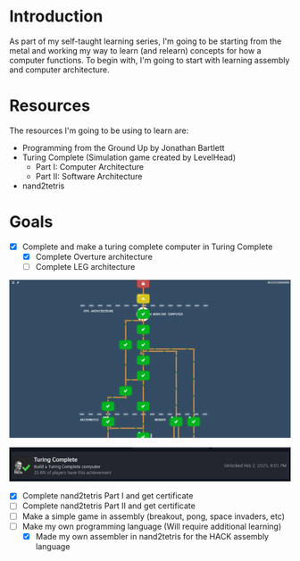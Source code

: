 # Introduction

As part of my self-taught learning series, I'm going to be starting from the metal and working my way to learn (and relearn) concepts for how a computer functions. To begin with, I'm going to start with learning assembly and computer architecture.

# Resources

The resources I'm going to be using to learn are:

- Programming from the Ground Up by Jonathan Bartlett
- Turing Complete (Simulation game created by LevelHead)
    - Part I: Computer Architecture
    - Part II: Software Architecture
- nand2tetris

# Goals

- [x] Complete and make a turing complete computer in Turing Complete
    - [x] Complete Overture architecture
    - [ ] Complete LEG architecture

![tree completion](./media/turing-complete.png)

![achievement](./media/achievement.png)

- [x] Complete nand2tetris Part I and get certificate
- [ ] Complete nand2tetris Part II and get certificate
- [ ] Make a simple game in assembly (breakout, pong, space invaders, etc)
- [ ] Make my own programming language (Will require additional learning)
    - [x] Made my own assembler in nand2tetris for the HACK assembly language
